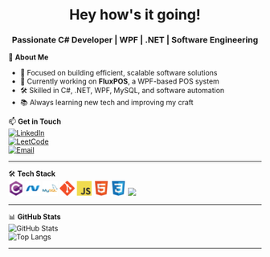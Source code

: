 <h1 align="center">Hey how's it going!</h1>
<h3 align="center">Passionate C# Developer | WPF | .NET | Software Engineering</h3>

🚀 **About Me**  
- 🎯 Focused on building efficient, scalable software solutions  
- 🔭 Currently working on **FluxPOS**, a WPF-based POS system  
- 🛠️ Skilled in C#, .NET, WPF, MySQL, and software automation  
- 📚 Always learning new tech and improving my craft  

📫 **Get in Touch**  
[![LinkedIn](https://img.shields.io/badge/LinkedIn-0A66C2?style=flat&logo=linkedin&logoColor=white)](https://linkedin.com/in/jimmyyounes)  
[![LeetCode](https://img.shields.io/badge/LeetCode-FFA116?style=flat&logo=leetcode&logoColor=white)](https://www.leetcode.com/jimmyyounes)  
[![Email](https://img.shields.io/badge/Email-D14836?style=flat&logo=gmail&logoColor=white)](mailto:JimmyYounes8@gmail.com)  

---

🛠️ **Tech Stack**  
<code><img height="30" src="https://raw.githubusercontent.com/devicons/devicon/master/icons/csharp/csharp-original.svg"></code>
<code><img height="30" src="https://raw.githubusercontent.com/devicons/devicon/master/icons/dot-net/dot-net-original.svg"></code>
<code><img height="30" src="https://raw.githubusercontent.com/devicons/devicon/master/icons/mysql/mysql-original-wordmark.svg"></code>
<code><img height="30" src="https://raw.githubusercontent.com/devicons/devicon/master/icons/git/git-original.svg"></code>
<code><img height="30" src="https://raw.githubusercontent.com/devicons/devicon/master/icons/javascript/javascript-original.svg"></code>
<code><img height="30" src="https://raw.githubusercontent.com/devicons/devicon/master/icons/html5/html5-original.svg"></code>
<code><img height="30" src="https://raw.githubusercontent.com/devicons/devicon/master/icons/css3/css3-original.svg"></code>
<code><img height="30" src="https://www.vectorlogo.zone/logos/unity3d/unity3d-icon.svg"></code>

---

📊 **GitHub Stats**  
![GitHub Stats](https://github-readme-stats.vercel.app/api?username=jimmyuns&show_icons=true&theme=tokyonight)  
![Top Langs](https://github-readme-stats.vercel.app/api/top-langs/?username=jimmyuns&layout=compact&theme=tokyonight)  

---
